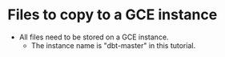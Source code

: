 # Files to copy to a GCE instance

- All files need to be stored on a GCE instance.
  - The instance name is "dbt-master" in this tutorial.
